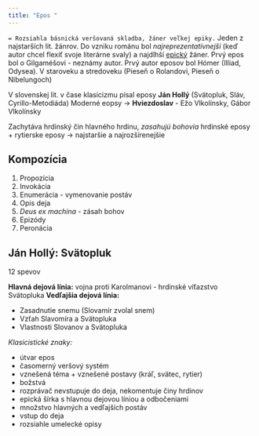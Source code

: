 ```yaml
---
title: "Epos "
---
```


`= Rozsiahla básnická veršovaná skladba, žáner veľkej epiky.`
Jeden z najstarších lit. žánrov. 
Do vzniku románu bol *najreprezentatívnejší* (keď autor chcel flexiť svoje literárne svaly) a najdlhší [epický](epika.md) žáner.
Prvý epos bol o Gilgaméšovi - neznámy autor. Prvý autor eposov bol Hómer (Illiad, Odysea).
V staroveku a stredoveku (Pieseň o Rolandovi, Pieseň o Nibelungoch)

V slovenskej lit. v čase klasicizmu písal eposy **Ján Hollý** (Svätopluk, Sláv, Cyrillo-Metodiáda)
Moderné eopsy -> **Hviezdoslav** - Ežo Vlkolínsky, Gábor Vlkolínsky

Zachytáva hrdinský čin hlavného hrdinu, *zasahujú bohovia*
hrdinské eposy + rytierske eposy -> najstaršie a najrozšírenejšie

## Kompozícia
1. Propozícia
2. Invokácia
3. Enumerácia - vymenovanie postáv
4. Opis deja
5. *Deus ex machina* - zásah bohov
6. Epizódy
7. Peronácia

## Ján Hollý: Svätopluk
12 spevov

**Hlavná dejová línia:** vojna proti Karolmanovi - hrdinské víťazstvo Svätopluka
**Vedľajšia dejová línia:**
- Zasadnutie snemu (Slovamír zvolal snem)
- Vzťah Slavomíra a Svätopluka
- Vlastnosti Slovanov a Svätopluka

*Klasicistické znaky:*
- útvar epos
- časomerný veršový systém
- vznešená téma + vznešené postavy (kráľ, svätec, rytier)
- božstvá
- rozprávač nevstupuje do deja, nekomentuje činy hrdinov
- epická šírka s hlavnou dejovou líniou a odbočeniami
- množstvo hlavných a vedľajších postáv
- vstup do deja [](rozpr%C3%A1vac%C3%AD-sp.md#Kompozi%C4%8Dn%C3%BD%20postup%7Cin%20medias%20res) 
- rozsiahle umelecké opisy